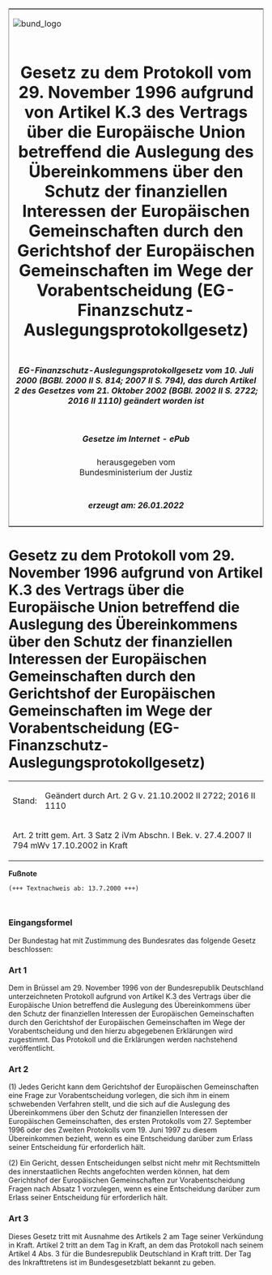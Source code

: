 <span id="DECKBLATT.html"></span>

<table border="0" frame="border" width="100%">

<tr valign="top">

<td align="left">

![bund\_logo](BfJ_2021_Web_de_de.gif)

</td>

<td align="right">

 

</td>

</tr>

<tr align="center" valign="middle">

<td colspan="2">

# Gesetz zu dem Protokoll vom 29. November 1996 aufgrund von Artikel K.3 des Vertrags über die Europäische Union betreffend die Auslegung des Übereinkommens über den Schutz der finanziellen Interessen der Europäischen Gemeinschaften durch den Gerichtshof der Europäischen Gemeinschaften im Wege der Vorabentscheidung (EG-Finanzschutz-Auslegungsprotokollgesetz)

</td>

</tr>

<tr align="center" valign="middle">

<td colspan="2">

##### EG-Finanzschutz-Auslegungsprotokollgesetz vom 10. Juli 2000 (BGBl. 2000 II S. 814; 2007 II S. 794), das durch Artikel 2 des Gesetzes vom 21. Oktober 2002 (BGBl. 2002 II S. 2722; 2016 II 1110) geändert worden ist

</td>

</tr>

<tr align="center" valign="middle">

<td colspan="2">

  
  

##### Gesetze im Internet - ePub  
  
herausgegeben vom  
Bundesministerium der Justiz

</td>

</tr>

<tr align="center" valign="bottom">

<td colspan="2">

  
  

##### erzeugt am: 26.01.2022

</td>

</tr>

</table>

<span id="BJNR081420000.html"></span>

# Gesetz zu dem Protokoll vom 29. November 1996 aufgrund von Artikel K.3 des Vertrags über die Europäische Union betreffend die Auslegung des Übereinkommens über den Schutz der finanziellen Interessen der Europäischen Gemeinschaften durch den Gerichtshof der Europäischen Gemeinschaften im Wege der Vorabentscheidung (EG-Finanzschutz-Auslegungsprotokollgesetz)

<div>

<div class="jnhtml">

<table width="100%">

<colgroup>

<col width="10%">

</col>

<col width="90%">

</col>

</colgroup>

<tr>

<td>

Stand:

</div>

</div>

</td>

<td>

Geändert durch Art. 2 G v. 21.10.2002 II 2722; 2016 II 1110

</td>

</tr>

<tr>

<td colspan="2">

Art. 2 tritt gem. Art. 3 Satz 2 iVm Abschn. I Bek. v. 27.4.2007 II 794
mWv 17.10.2002 in Kraft

</td>

</tr>

</table>

</div>

</div>

<div>

  
**Fußnote**

<div class="jnhtml">

<div>

<div class="jurAbsatz">

  

``` 
(+++ Textnachweis ab: 13.7.2000 +++)

 
```

</div>

</div>

</div>

</div>

<span id="BJNR081420000BJNE000100305.html"></span>

### Eingangsformel  

<div>

<div class="jnhtml">

<div>

<div class="jurAbsatz">

Der Bundestag hat mit Zustimmung des Bundesrates das folgende Gesetz
beschlossen:

</div>

</div>

</div>

</div>

<span id="BJNR081420000BJNE000200305.html"></span>

### Art 1  

<div>

<div class="jnhtml">

<div>

<div class="jurAbsatz">

Dem in Brüssel am 29. November 1996 von der Bundesrepublik Deutschland
unterzeichneten Protokoll aufgrund von Artikel K.3 des Vertrags über die
Europäische Union betreffend die Auslegung des Übereinkommens über den
Schutz der finanziellen Interessen der Europäischen Gemeinschaften durch
den Gerichtshof der Europäischen Gemeinschaften im Wege der
Vorabentscheidung und den hierzu abgegebenen Erklärungen wird
zugestimmt. Das Protokoll und die Erklärungen werden nachstehend
veröffentlicht.

</div>

</div>

</div>

</div>

<span id="BJNR081420000BJNE000301377.html"></span>

### Art 2  

<div>

<div class="jnhtml">

<div>

<div class="jurAbsatz">

(1) Jedes Gericht kann dem Gerichtshof der Europäischen Gemeinschaften
eine Frage zur Vorabentscheidung vorlegen, die sich ihm in einem
schwebenden Verfahren stellt, und die sich auf die Auslegung des
Übereinkommens über den Schutz der finanziellen Interessen der
Europäischen Gemeinschaften, des ersten Protokolls vom 27. September
1996 oder des Zweiten Protokolls vom 19. Juni 1997 zu diesem
Übereinkommen bezieht, wenn es eine Entscheidung darüber zum Erlass
seiner Entscheidung für erforderlich hält.

</div>

<div class="jurAbsatz">

(2) Ein Gericht, dessen Entscheidungen selbst nicht mehr mit
Rechtsmitteln des innerstaatlichen Rechts angefochten werden können, hat
dem Gerichtshof der Europäischen Gemeinschaften zur Vorabentscheidung
Fragen nach Absatz 1 vorzulegen, wenn es eine Entscheidung darüber zum
Erlass seiner Entscheidung für erforderlich hält.

</div>

</div>

</div>

</div>

<span id="BJNR081420000BJNE000400305.html"></span>

### Art 3  

<div>

<div class="jnhtml">

<div>

<div class="jurAbsatz">

Dieses Gesetz tritt mit Ausnahme des Artikels 2 am Tage seiner
Verkündung in Kraft. Artikel 2 tritt an dem Tag in Kraft, an dem das
Protokoll nach seinem Artikel 4 Abs. 3 für die Bundesrepublik
Deutschland in Kraft tritt. Der Tag des Inkrafttretens ist im
Bundesgesetzblatt bekannt zu geben.

</div>

</div>

</div>

</div>
